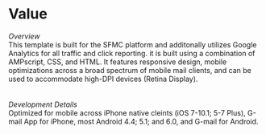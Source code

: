 # Value

*Overview*
<br>
This template is built for the SFMC platform and additonally utilizes Google Analytics for all traffic and click reporting. it is built using a combination of AMPscript, CSS, and HTML. It features responsive design, mobile optimizations across a broad spectrum of mobile mail clients, and can be used to accommodate high-DPI devices (Retina Display).  
<br>
<br>
*Development Details*
<br>
Optimized for mobile across iPhone native cleints (iOS 7-10.1; 5-7 Plus), G-mail App for iPhone, most Android 4.4; 5.1; and 6.0, and G-mail for Android.  
